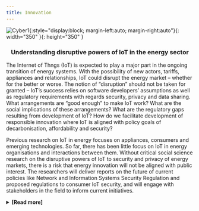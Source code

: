 ```yaml
---
title: Innovation
---
```


![Cyber1](assets/img/cyber1.gif){:style="display:block; margin-left:auto; margin-right:auto"}{: width="350" }{: height="350" }


<h3> <p style="text-align: center;"> Understanding disruptive powers of IoT in the energy sector </p> </h3> 

The Internet of Thngs (IoT) is expected to play a major part in the ongoing transition of energy systems. With the possibility of new actors, tariffs, appliances and relationships, IoT could disrupt the energy market – whether for the better or worse. The notion of “disruption” should not be taken for granted – IoT’s success relies on software developers’ assumptions as well as regulatory requirements with regards security, privacy and data sharing. What arrangements are “good enough” to make IoT work? What are the social implications of these arrangements? What are the regulatory gaps resulting from development of IoT? How do we facilitate development of responsible innovation where IoT is aligned with policy goals of decarbonisation, affordability and security?

Previous research on IoT in energy focuses on appliances, consumers and emerging technologies. So far, there has been little focus on IoT in energy organisations and interactions between them. Without critical social science research on the disruptive powers of IoT to security and privacy of energy markets, there is a risk that energy innovation will not be aligned with public interest. The researchers will deliver reports on the future of current policies like Network and Information Systems Security Regulation and proposed regulations to consumer IoT security, and will engage with stakeholders in the field to inform current initiatives.

<details>
   <summary><strong>[Read more]</strong></summary>
  <p>
  <p><strong>Main findings:</strong></p>

In <a href="https://doi.org/10.1016/j.erss.2023.103327">"Who will keep the lights on? Expertise and inclusion in cyber security visions of future energy systems"</a>, we explored how experts envision the future(s) of cyber security governance in the energy sector. The three imaginaries identified present cyber security issues as a matter of design, as a support function, and as public trust. We argue that while each vision prioritises a different set of actions, none of them adequately considers the interplay between inclusivity and expertise. By exploring what each of these potential futures enables, hinders, or assumes, as well as how they compete or complement each other, we derive a number of recommendations to ensure cyber security expertise becomes more inclusive, democratic and participatory. The figure below summarises our analysis of experts' visions.


<!-- Insert image here -->
<p><img src="/assets/gallery/Imaginary1.png" alt="Imageinaries" style="display:block; margin-left:auto; margin-right:auto" width="auto" height="auto" /></p>




In <a href="https://doi.org/10.1002/geo2.156">"Electric feels: The role of visual methods in energy futuring"</a>  we told a story of our unique art-research collaboration, shared our illustrations, event summaries and reflected on the power of visual methods to galvanise a new type of public conversation related to emotions, energy and digital innovation. By bringing together the literature from design research, STS and human geography, we intended to lay a path towards further interdisciplinary conversations. This commentary paper made a case for collective energy ‘futuring’—embracing the role of affect, speculation and imagination, while moving away from the deficit model of public engagement in science. I took the photographs below to illustrate some of the activities we ran during the course of the project (from the top): 1) Make your own smart thingamajig 2) Electric Tarot 3) A conference display 4) Digital Design Weekend at the V&A.


<!-- Insert images and x-links here -->
<p><img src="/assets/gallery/EF15.jpg" alt="Image description" style="display:block; margin-left:auto; margin-right:auto" width="400" height="auto" /></p>
<br>
<p><img src="/assets/gallery/EF2.jpg" alt="Imageinaries" style="display:block; margin-left:auto; margin-right:auto" width="auto" height="auto" /></p>
<br>
<p><img src="/assets/gallery/EF3.jpg" alt="Imageinaries" style="display:block; margin-left:auto; margin-right:auto" width="auto" height="auto" /></p>
<p><img src="/assets/gallery/EF32.jpg" alt="Imageinaries" style="display:block; margin-left:auto; margin-right:auto" width="auto" height="auto" /></p>
<br>
<p><strong>Policy Recommendations:</strong></p>

<ul>
  <li><strong>Recommendation 1:</strong> The upcoming cyber security regulatory initiatives (Energy Smart Appliances, consumer IoT, NIS2) should signpost to the existing electrical safety guidelines to avoid the conflicts between these two requirements.</li>

  <li><strong>Recommendation 2:</strong> Policymakers ought to revise the applicability of electrical safety regulations in the light of energy digitalisation and the advent of new requirements like security or privacy.</li>

  <li><strong>Recommendation 3:</strong> Open data initiatives in the energy sector should challenge the current culture of secrecy in critical infrastructure by mandating a role parallel to data protection officers in GDPR.</li>

  <li><strong>Recommendation 4:</strong> Cyber security expertise in the energy sector ought to be recognised under the government ‘green jobs’ targets.</li>

  <li><strong>Recommendation 5:</strong> Programs engaging the public with smart energy (e.g., Smart Energy GB) should address digital literacy and digital inclusion with tailored guidelines for prospective consumers.</li>

  <li><strong>Recommendation 6:</strong> Smart energy standardisation bodies (e.g., British Standards Institute - BSI) ought to collaborate with social scientists to resolve the tension between the need to create a benchmarked security standard in the industry and the requirement to make smart technologies tailored to underserved populations.</li>

  <li><strong>Recommendation 7:</strong> Smart energy policymakers and designers of smart appliances should widen their stakeholder circle during consultations and co-design activities. Consultations should involve citizens and be concerned with user experience.</li>

  <li><strong>Recommendation 8:</strong> We recommend closer collaborations between the energy policymakers and civic rights groups. The Department for Energy Security and Net Zero ought to proactively create consultation opportunities for stakeholders advocating inclusion. Likewise, civic rights groups ought to build their technology capabilities to challenge unfair developments.</li>
</ul>

<p><strong>Project team:</strong> Prof Awais Rashid (PI), Dr Ola Michalec (Researcher Co-I), Dr Ben Shreeve (Researcher), Joe Bourne (Creative Engagement)</p>

<p><strong>Outputs:</strong></p>

<ul>
  <li><strong>Journal article:</strong> "Electric feels: The role of visual methods in energy futuring". 2024. In: Geo: Geography and Environment. By: Michalec, O., Bourne, J., Collver, J., Hart, M. F., Nasr, A., & Ormian, L. <a href="https://doi.org/10.1002/geo2.156">Full text</a></li>

  <li><strong>Journal article:</strong> "Who will keep the lights on? Expertise and inclusion in cyber security visions of future energy systems". 2023. By Michalec, O., Shreeve, B., and Rashid, A. In: Energy Research and Social Science. <a href="https://doi.org/10.1016/j.erss.2023.103327">Full text</a></li>

  <li><strong>Briefing:</strong> "How to talk about security of emerging technologies?" 2022. By Michalec, O. <a href="https://petras-iot.org/wp-content/uploads/2022/03/How-to-talk-about-cybersecurity-of-emerging-technologies.pdf">Full text</a></li>
</ul>




  </p>
</details>
